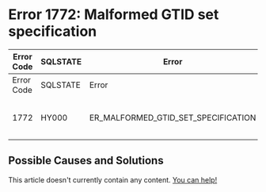 
# Error 1772: Malformed GTID set specification


| Error Code | SQLSTATE | Error | Description |
| --- | --- | --- | --- |
| Error Code | SQLSTATE | Error | Description |
| 1772 | HY000 | ER_MALFORMED_GTID_SET_SPECIFICATION | Malformed GTID set specification '%s'. |




## Possible Causes and Solutions


This article doesn't currently contain any content. [You can help!](/en/writing-and-editing-knowledge-base-articles/)

